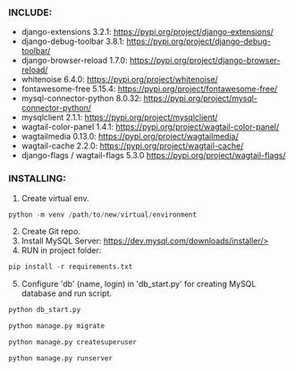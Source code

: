 ### INCLUDE:

- django-extensions 3.2.1: <https://pypi.org/project/django-extensions/>
- django-debug-toolbar 3.8.1: <https://pypi.org/project/django-debug-toolbar/>
- django-browser-reload 1.7.0: <https://pypi.org/project/django-browser-reload/>
- whitenoise 6.4.0: <https://pypi.org/project/whitenoise/>
- fontawesome-free 5.15.4: <https://pypi.org/project/fontawesome-free/>
- mysql-connector-python 8.0.32: <https://pypi.org/project/mysql-connector-python/>
- mysqlclient 2.1.1: <https://pypi.org/project/mysqlclient/>
- wagtail-color-panel 1.4.1: <https://pypi.org/project/wagtail-color-panel/>
- wagtailmedia 0.13.0: <https://pypi.org/project/wagtailmedia/>
- wagtail-cache 2.2.0: <https://pypi.org/project/wagtail-cache/>
- django-flags / wagtail-flags 5.3.0 <https://pypi.org/project/wagtail-flags/>

### INSTALLING:

1. Create virtual env.

```python 
python -m venv /path/to/new/virtual/environment
```

2. Create Git repo.
3. Install MySQL Server: https://dev.mysql.com/downloads/installer/>
4. RUN in project folder:

```python 
pip install -r requirements.txt
```

5. Configure 'db' (name, login) in 'db_start.py' for creating MySQL database and run script.

```python 
python db_start.py    
```

```python 
python manage.py migrate
```

```python 
python manage.py createsuperuser
```

```python 
python manage.py runserver
```